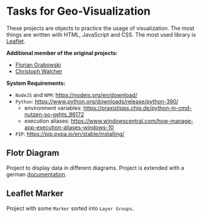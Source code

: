 # Tasks for Geo-Visualization

These projects are objects to practice the usage of visualization. The most things are written with HTML, JavaScript and
CSS. The most used library is [Leaflet](https://leafletjs.com/).

__Additional member of the original projects:__

* [Florian Grabowski](https://github.com/FlorianGrabowski)
* [Christoph Walcher](https://github.com/wiomoc)

__System Requirements:__

* `NodeJS` and `NPM`: https://nodejs.org/en/download/
* `Python`: https://www.python.org/downloads/release/python-390/
  * environment variables: https://praxistipps.chip.de/python-in-cmd-nutzen-so-gehts_96172
  * execution aliases: https://www.windowscentral.com/how-manage-app-execution-aliases-windows-10
* `PIP`: https://pip.pypa.io/en/stable/installing/

## Flotr Diagram

Project to display data in different diagrams. Project is extended with a
german [documentation](./diagram-documentation-ger.pdf).

## Leaflet Marker

Project with some `Marker` sorted into `Layer Groups`.
